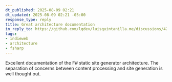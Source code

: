 ```yaml
---
dt_published: 2025-08-09 02:21
dt_updated: 2025-08-09 02:21 -05:00
response_type: reply
title: Great architecture documentation
in_reply_to: https://github.com/lqdev/luisquintanilla.me/discussions/42
tags:
- indieweb
- architecture
- fsharp
---
```


Excellent documentation of the F# static site generator architecture. The separation of concerns between content processing and site generation is well thought out.
